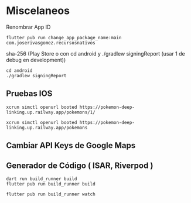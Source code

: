 # Miscelaneos

Renombrar App ID
```
flutter pub run change_app_package_name:main com.joserivasgomez.recursosnativos
```

sha-256 (Play Store o con cd android y ./gradlew signingReport (usar 1 de debug en development))
```
cd android
./gradlew signingReport
```


## Pruebas IOS
```
xcrun simctl openurl booted https://pokemon-deep-linking.up.railway.app/pokemons/1/

xcrun simctl openurl booted https://pokemon-deep-linking.up.railway.app/pokemons
```

## Cambiar API Keys de Google Maps


## Generador de Código ( ISAR, Riverpod )
```
dart run build_runner build
flutter pub run build_runner build

flutter pub run build_runner watch

```

